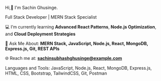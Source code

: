 Hi,👋 I'm Sachin Ghusinge.

Full Stack Developer | MERN Stack Specialist

💻 I’m currently learning **Advanced React Patterns**, **Node.js Optimization**, and **Cloud Deployment Strategies**  

💬 Ask Me About: **MERN Stack, JavaScript, Node.js, React, MongoDB, Express.js, Git, REST APIs**  

🌐 Reach me at: **sachinsubhashghusinge@example.com**  

 Languages and Tools:
 JavaScript, Node.js, React, MongoDB, Express.js, HTML, CSS, Bootstrap, TailwindCSS, Git, Postman
